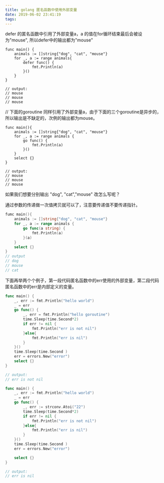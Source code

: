 ```yaml
---
title: golang 匿名函数中使用外部变量
date: 2019-06-02 23:41:19
tags:
---
```



defer 的匿名函数中引用了外部变量a，a 的值在for循环结束最后会被设为"mouse", 所以defer中的输出都为"mouse"

```golang
func main() {
	animals := []string{"dog", "cat", "mouse"}
	for _, a := range animals{
		defer func() {
			fmt.Println(a)
		}()
	}
}

// output:
// mouse
// mouse
// mouse
```

// 下面的goroutine 同样引用了外部变量a，由于下面的三个goroutine是异步的，所以输出是不缺定的，次例的输出都为mouse。

```golang
func main(){
	animals := []string{"dog", "cat", "mouse"}
	for _, a := range animals {
		go func() {
			fmt.Println(a)
		}()
	}
	select {}
}

// output:
// mouse
// mouse
// mouse
```

如果我们想要分别输出 "dog", "cat","mouse" 改怎么写呢？

通过参数的传递做一次值拷贝就可以了，注意要传递值不要传递指针。

```go
fumc main(){
	animals := []string{"dog", "cat", "mouse"}
	for _, a := range animals {
		go func(a string) {
			fmt.Println(a)
		}(a)
	}
	select {}
}
// output
// dog
// mouse
// cat
```

下面再举两个个例子，第一段代码匿名函数中的err使用的外部变量，第二段代码匿名函数中的err是内部定义的变量。
```go
func main() {
	_, err := fmt.Println("hello world")
	_ = err
	go func() {
		_, err = fmt.Println("hello goroutine")
		time.Sleep(time.Second*2)
		if err != nil {
			fmt.Println("err is not nil")
		}else{
			fmt.Println("err is nil")
		}
	}()
	time.Sleep(time.Second )
	err = errors.New("error")
	select {}
}

// output:
// err is not nil
```
```go
func main() {
	_, err := fmt.Println("hello world")
	_ = err
	go func() {
		_, err := strconv.Atoi("22")
		time.Sleep(time.Second*2)
		if err != nil {
			fmt.Println("err is not nil")
		}else{
			fmt.Println("err is nil")
		}
	}()
	time.Sleep(time.Second )
	err = errors.New("error")

	select {}
}

// output:
// err is nil
```